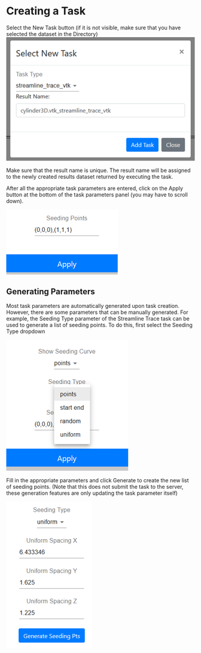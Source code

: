 # Creating a Task
Select the New Task button (if it is not visible, make sure that you have selected the dataset in the Directory)
![newtask](newtask.png)

Make sure that the result name is unique. The result name will be assigned to the newly created results dataset returned by executing the task.

After all the appropriate task parameters are entered, click on the Apply button at the bottom of the task parameters panel (you may have to scroll down).

![apply](apply.png)

## Generating Parameters
Most task parameters are automatically generated upon task creation. However, there are some parameters that can be manually generated. For example, the Seeding Type parameter of the Streamline Trace task can be used to generate a list of seeding points. To do this, first select the Seeding Type dropdown

![seedingtype](seedingtype.png)

Fill in the appropriate parameters and click Generate to create the new list of seeding points. (Note that this does not submit the task to the server, these generation features are only updating the task parameter itself)

![seedingtypeuniform](seedingtypeuniform.png)